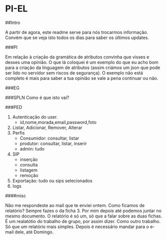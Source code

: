 PI-EL
=====

##Intro

A partir de agora, este readme serve para nós trocarmos informação. Convém que se veja isto todos os dias para saber os últimos updates.

###PI

Em relação à criação da gramática de atributos convinha que visses e desses uma opinião. O que lá coloquei é um exemplo do que eu acho bom para a criação da linguagem de atributos (assim criámos um json que pode ser lido no servidor sem riscos de segurança). O exemplo não está completo é mais para saber a tua opinião se vale a pena continuar ou não.

###EG



###SPLN
Como é que isto vai?

###PED

1. Autenticação do user.
	* id,nome,morada,email,password,foto
2. Listar, Adicionar, Remover, Alterar
3. Perfis
	* Consumidor: consultar, listar
	* produtor: consultar, listar, inserir
	* admin: tudo
4. SIP
	* inserção
	* consulta
	* listagem
	* remoção
5. Exportação: tudo ou sips selecionados
6. logs


####misc

Não me respondeste ao mail que te enviei ontem. Como ficamos de relatório? Sempre fazes o da ficha 3. Por mim depois até podemos juntar no mesmo documento. 
O relatório é só um, só que a falar sobre as duas fichas. É um realatótio do trabalho de grupo, por assim dizer. Como outro trabalho. Só que um relatório mais simples.
Depois é necessário mandar para o e-mail dele, até Domingo.

